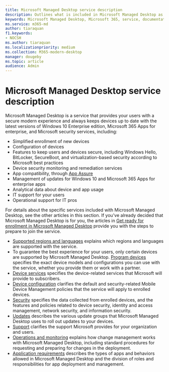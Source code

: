 ```yaml
---
title: Microsoft Managed Desktop service description 
description: Outlines what is included in Microsoft Managed Desktop as a service
keywords: Microsoft Managed Desktop, Microsoft 365, service, documentation
ms.service: m365-md
author: tiaraquan
f1.keywords:
- NOCSH
ms.author: tiaraquan
ms.localizationpriority: medium
ms.collection: M365-modern-desktop
manager: dougeby
ms.topic: article
audience: Admin
---
```


# Microsoft Managed Desktop service description

Microsoft Managed Desktop is a service that provides your users with a secure modern experience and always keeps devices up to date with the latest versions of Windows 10 Enterprise edition, Microsoft 365 Apps for enterprise, and Microsoft security services, including:

- Simplified enrollment of new devices
- Configuration of devices
- Features to keep users and devices secure, including Windows Hello, BitLocker, SecureBoot, and virtualization-based security according to Microsoft best practices
- Device security monitoring and remediation services
- App compatibility, through [App Assure](/fasttrack/products-and-capabilities#app-assure)
- Management of updates for Windows 10 and Microsoft 365 Apps for enterprise apps
- Analytical data about device and app usage
- IT support for your users
- Operational support for IT pros

For details about the specific services included with Microsoft Managed Desktop, see the other articles in this section. If you've already decided that Microsoft Managed Desktop is for you, the articles in [Get ready for enrollment in Microsoft Managed Desktop](../get-ready/index.md) provide you with the steps to prepare to join the service.

- [Supported regions and languages](regions-languages.md) explains which regions and languages are supported with the service.
- To guarantee the best experience for your users, only certain devices are supported by Microsoft Managed Desktop. [Program devices](device-list.md) specifies the exact device models and configurations you can use with the service, whether you provide them or work with a partner.
- [Device services](device-services.md) specifies the device-related services that Microsoft will provide to subscribers.
- [Device configuration](device-policies.md) clarifies the default and security-related Mobile Device Management policies that the service will apply to enrolled devices.
- [Security](security.md) specifies the data collected from enrolled devices, and the features and policies related to device security, identity and access management, network security, and information security.
- [Updates](updates.md) describes the various update groups that Microsoft Managed Desktop uses to roll out updates to your devices.
- [Support](support.md) clarifies the support Microsoft provides for your organization and users.
- [Operations and monitoring](operations-and-monitoring.md) explains how change management works with Microsoft Managed Desktop, including standard procedures for requesting and preparing for changes in the deployment.
- [Application requirements](mmd-app-requirements.md) describes the types of apps and behaviors allowed in Microsoft Managed Desktop and the division of roles and responsibilities for app deployment and management.
